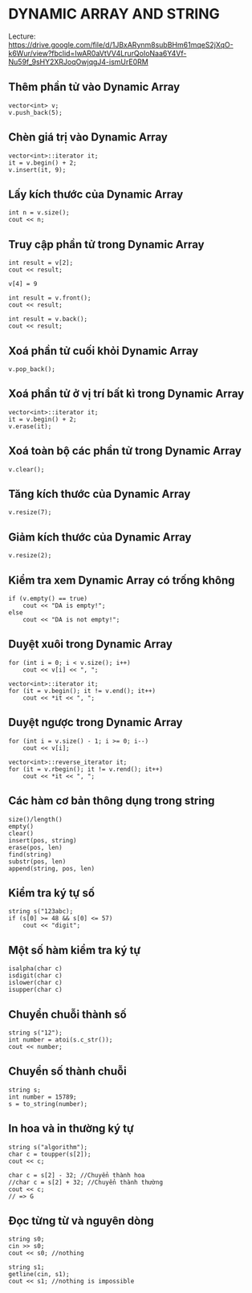 # DYNAMIC ARRAY AND STRING
Lecture: https://drive.google.com/file/d/1JBxARynm8subBHm61mqeS2jXqO-k6Wur/view?fbclid=IwAR0aVtVV4LrurQoIoNaa6Y4Vf-Nu59f_9sHY2XRJoqOwjqgJ4-ismUrE0RM
## Thêm phần tử vào Dynamic Array
```
vector<int> v;
v.push_back(5);
```
## Chèn giá trị vào Dynamic Array
```
vector<int>::iterator it;
it = v.begin() + 2;
v.insert(it, 9);
```
## Lấy kích thước của Dynamic Array
```
int n = v.size();
cout << n;
```
## Truy cập phần tử trong Dynamic Array
```
int result = v[2];
cout << result;

v[4] = 9

int result = v.front();
cout << result;

int result = v.back();
cout << result;
```
## Xoá phần tử cuối khỏi Dynamic Array
```
v.pop_back();
```
## Xoá phần tử ở vị trí bất kì trong Dynamic Array
```
vector<int>::iterator it;
it = v.begin() + 2;
v.erase(it);
```
## Xoá toàn bộ các phần tử trong Dynamic Array
```
v.clear();
```
## Tăng kích thước của Dynamic Array
```
v.resize(7);
```
## Giảm kích thước của Dynamic Array
```
v.resize(2);
```
## Kiểm tra xem Dynamic Array có trống không
```
if (v.empty() == true)
    cout << "DA is empty!";
else
    cout << "DA is not empty!";
```
## Duyệt xuôi trong Dynamic Array
```
for (int i = 0; i < v.size(); i++)
    cout << v[i] << ", ";

vector<int>::iterator it;
for (it = v.begin(); it != v.end(); it++)
    cout << *it << ", ";
```
## Duyệt ngược trong Dynamic Array
```
for (int i = v.size() - 1; i >= 0; i--)
    cout << v[i];

vector<int>::reverse_iterator it;
for (it = v.rbegin(); it != v.rend(); it++)
    cout << *it << ", ";
```
## Các hàm cơ bản thông dụng trong string
```
size()/length()
empty()
clear()
insert(pos, string)
erase(pos, len)
find(string)
substr(pos, len)
append(string, pos, len)
```
## Kiểm tra ký tự số
```
string s("123abc);
if (s[0] >= 48 && s[0] <= 57)
    cout << "digit";
```
## Một số hàm kiểm tra ký tự
```
isalpha(char c)
isdigit(char c)
islower(char c)
isupper(char c)
```
## Chuyển chuỗi thành số
```
string s("12");
int number = atoi(s.c_str());
cout << number;
```
## Chuyển số thành chuỗi
```
string s;
int number = 15789;
s = to_string(number);
```
## In hoa và in thường ký tự
```
string s("algorithm");
char c = toupper(s[2]);
cout << c;

char c = s[2] - 32; //Chuyển thành hoa
//char c = s[2] + 32; //Chuyển thành thường
cout << c;
// => G
```
## Đọc từng từ và nguyên dòng
```
string s0;
cin >> s0;
cout << s0; //nothing

string s1;
getline(cin, s1);
cout << s1; //nothing is impossible
```




